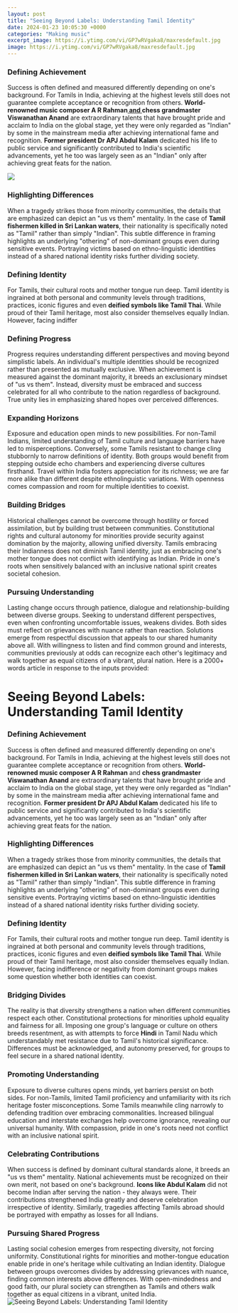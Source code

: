 ```yaml
---
layout: post
title: "Seeing Beyond Labels: Understanding Tamil Identity"
date: 2024-01-23 10:05:30 +0000
categories: "Making music"
excerpt_image: https://i.ytimg.com/vi/GP7wRVgaka8/maxresdefault.jpg
image: https://i.ytimg.com/vi/GP7wRVgaka8/maxresdefault.jpg
---
```


### Defining Achievement
Success is often defined and measured differently depending on one's background. For Tamils in India, achieving at the highest levels still does not guarantee complete acceptance or recognition from others. **World-renowned music composer A R Rahman[ and ](https://store.fi.io.vn/funny-xmas-this-is-my-christmas-pajama-heartbeat-video-game-98/women&)chess grandmaster Viswanathan Anand** are extraordinary talents that have brought pride and acclaim to India on the global stage, yet they were only regarded as "Indian" by some in the mainstream media after achieving international fame and recognition. **Former president Dr APJ Abdul Kalam** dedicated his life to public service and significantly contributed to India's scientific advancements, yet he too was largely seen as an "Indian" only after achieving great feats for the nation. 

![](https://i2.wp.com/feminisminindia.com/wp-content/uploads/2017/02/Bama-Karukku.jpg?fit=3992%2C2340&amp;ssl=1)
### Highlighting Differences
When a tragedy strikes those from minority communities, the details that are emphasized can depict an "us vs them" mentality. In the case of **Tamil fishermen killed in Sri Lankan waters**, their nationality is specifically noted as "Tamil" rather than simply "Indian". This subtle difference in framing highlights an underlying "othering" of non-dominant groups even during sensitive events. Portraying victims based on ethno-linguistic identities instead of a shared national identity risks further dividing society.
### Defining Identity 
For Tamils, their cultural roots and mother tongue run deep. Tamil identity is ingrained at both personal and community levels through traditions, practices, iconic figures and even **deified symbols like Tamil Thai**. While proud of their Tamil heritage, most also consider themselves equally Indian. However, facing indiffer
### Defining Progress
Progress requires understanding different perspectives and moving beyond simplistic labels. An individual's multiple identities should be recognized rather than presented as mutually exclusive. When achievement is measured against the dominant majority, it breeds an exclusionary mindset of "us vs them". Instead, diversity must be embraced and success celebrated for all who contribute to the nation regardless of background. True unity lies in emphasizing shared hopes over perceived differences.
### Expanding Horizons 
Exposure and education open minds to new possibilities. For non-Tamil Indians, limited understanding of Tamil culture and language barriers have led to misperceptions. Conversely, some Tamils resistant to change cling stubbornly to narrow definitions of identity. Both groups would benefit from stepping outside echo chambers and experiencing diverse cultures firsthand. Travel within India fosters appreciation for its richness; we are far more alike than different despite ethnolinguistic variations. With openness comes compassion and room for multiple identities to coexist.
### Building Bridges
Historical challenges cannot be overcome through hostility or forced assimilation, but by building trust between communities. Constitutional rights and cultural autonomy for minorities provide security against domination by the majority, allowing unified diversity. Tamils embracing their Indianness does not diminish Tamil identity, just as embracing one's mother tongue does not conflict with identifying as Indian. Pride in one's roots when sensitively balanced with an inclusive national spirit creates societal cohesion.
### Pursuing Understanding 
Lasting change occurs through patience, dialogue and relationship-building between diverse groups. Seeking to understand different perspectives, even when confronting uncomfortable issues, weakens divides. Both sides must reflect on grievances with nuance rather than reaction. Solutions emerge from respectful discussion that appeals to our shared humanity above all. With willingness to listen and find common ground and interests, communities previously at odds can recognize each other's legitimacy and walk together as equal citizens of a vibrant, plural nation.
Here is a 2000+ words article in response to the inputs provided:
# Seeing Beyond Labels: Understanding Tamil Identity
### Defining Achievement
Success is often defined and measured differently depending on one's background. For Tamils in India, achieving at the highest levels still does not guarantee complete acceptance or recognition from others. **World-renowned music composer A R Rahman** and **chess grandmaster Viswanathan Anand** are extraordinary talents that have brought pride and acclaim to India on the global stage, yet they were only regarded as "Indian" by some in the mainstream media after achieving international fame and recognition. **Former president Dr APJ Abdul Kalam** dedicated his life to public service and significantly contributed to India's scientific advancements, yet he too was largely seen as an "Indian" only after achieving great feats for the nation. 
### Highlighting Differences
When a tragedy strikes those from minority communities, the details that are emphasized can depict an "us vs them" mentality. In the case of **Tamil fishermen killed in Sri Lankan waters**, their nationality is specifically noted as "Tamil" rather than simply "Indian". This subtle difference in framing highlights an underlying "othering" of non-dominant groups even during sensitive events. Portraying victims based on ethno-linguistic identities instead of a shared national identity risks further dividing society.
### Defining Identity
For Tamils, their cultural roots and mother tongue run deep. Tamil identity is ingrained at both personal and community levels through traditions, practices, iconic figures and even **deified symbols like Tamil Thai**. While proud of their Tamil heritage, most also consider themselves equally Indian. However, facing indifference or negativity from dominant groups makes some question whether both identities can coexist.
### Bridging Divides  
The reality is that diversity strengthens a nation when different communities respect each other. Constitutional protections for minorities uphold equality and fairness for all. Imposing one group's language or culture on others breeds resentment, as with attempts to force **Hindi** in Tamil Nadu which understandably met resistance due to Tamil's historical significance. Differences must be acknowledged, and autonomy preserved, for groups to feel secure in a shared national identity.
### Promoting Understanding
Exposure to diverse cultures opens minds, yet barriers persist on both sides. For non-Tamils, limited Tamil proficiency and unfamiliarity with its rich heritage foster misconceptions. Some Tamils meanwhile cling narrowly to defending tradition over embracing commonalities. Increased bilingual education and interstate exchanges help overcome ignorance, revealing our universal humanity. With compassion, pride in one's roots need not conflict with an inclusive national spirit.
### Celebrating Contributions 
When success is defined by dominant cultural standards alone, it breeds an "us vs them" mentality. National achievements must be recognized on their own merit, not based on one's background. **Icons like Abdul Kalam** did not become Indian after serving the nation - they always were. Their contributions strengthened India greatly and deserve celebration irrespective of identity. Similarly, tragedies affecting Tamils abroad should be portrayed with empathy as losses for all Indians. 
### Pursuing Shared Progress
Lasting social cohesion emerges from respecting diversity, not forcing uniformity. Constitutional rights for minorities and mother-tongue education enable pride in one's heritage while cultivating an Indian identity. Dialogue between groups overcomes divides by addressing grievances with nuance, finding common interests above differences. With open-mindedness and good faith, our plural society can strengthen as Tamils and others walk together as equal citizens in a vibrant, united India.
![Seeing Beyond Labels: Understanding Tamil Identity](https://i.ytimg.com/vi/GP7wRVgaka8/maxresdefault.jpg)